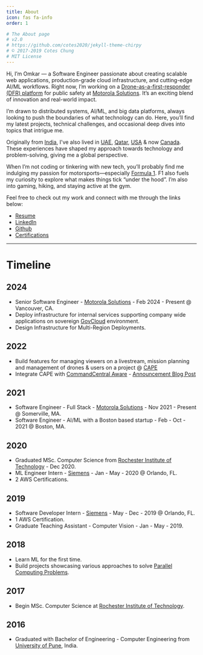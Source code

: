 ```yaml
---
title: About
icon: fas fa-info
order: 1

# The About page
# v2.0
# https://github.com/cotes2020/jekyll-theme-chirpy
# © 2017-2019 Cotes Chung
# MIT License
---
```


Hi, I’m Omkar — a Software Engineer passionate about creating scalable web applications, production-grade cloud infrastructure, and cutting-edge AI/ML workflows. Right now, I’m working on a [Drone-as-a-first-responder (DFR) platform](https://www.motorolasolutions.com/en_us/video-security-access-control/drones/cape-drone-software.html) for public safety at [Motorola Solutions](https://www.motorolasolutions.com/en_us.html). It’s an exciting blend of innovation and real-world impact.

I’m drawn to distributed systems, AI/ML, and big data platforms, always looking to push the boundaries of what technology can do. Here, you’ll find my latest projects, technical challenges, and occasional deep dives into topics that intrigue me.

Originally from [India](https://en.wikipedia.org/wiki/India), I've also lived in [UAE](https://en.wikipedia.org/wiki/United_Arab_Emirates), [Qatar](https://en.wikipedia.org/wiki/Qatar), [USA](https://en.wikipedia.org/wiki/United_States) & now [Canada](https://en.wikipedia.org/wiki/Canada). These experiences have shaped my approach towards technology and problem-solving, giving me a global perspective.

When I’m not coding or tinkering with new tech, you’ll probably find me indulging my passion for motorsports—especially [Formula 1](https://www.formula1.com/). F1 also fuels my curiosity to explore what makes things tick “under the hood”. I’m also into gaming, hiking, and staying active at the gym.

Feel free to check out my work and connect with me through the links below:
- [Resume]({{site.url}}/tabs/resume)
- [LinkedIn](https://www.linkedin.com/in/omkarkakade)
- [Github](https://github.com/o-kakade)
- [Certifications](https://www.youracclaim.com/users/omkar.kakade/badges) 

---
# Timeline
## 2024
- Senior Software Engineer - [Motorola Solutions](https://www.motorolasolutions.com/en_us.html) - Feb 2024 - Present @ Vancouver, CA.
- Deploy infrastructure for internal services supporting company wide applications on sovereign [GovCloud](https://learn.microsoft.com/en-us/azure/azure-government/documentation-government-welcome) environment.
- Design Infrastructure for Multi-Region Deployments.

## 2022 
- Build features for managing viewers on a livestream, mission planning and management of drones & users on a project @ [CAPE](https://www.motorolasolutions.com/en_us/video-security-access-control/drones/cape-drone-software.html) 
- Integrate CAPE with [CommandCentral Aware](https://www.motorolasolutions.com/en_us/products/command-center-software/public-safety-software/real-time-intelligence-operations/commandcentral-aware.html) - [Announcement Blog Post](https://www.motorolasolutions.com/newsroom/press-releases/motorola-solutions-unveils-mobile-field-based-innovations-at-iac.html)

## 2021 
- Software Engineer - Full Stack - [Motorola Solutions](https://www.motorolasolutions.com/en_us.html) - Nov 2021 - Present @ Somerville, MA.
- Software Engineer - AI/ML with a Boston based startup - Feb - Oct - 2021 @ Boston, MA.

## 2020 
- Graduated MSc. Computer Science from [Rochester Institute of Technology](https://www.rit.edu) - Dec 2020.
- ML Engineer Intern - [Siemens](https://www.siemens.com/) - Jan - May - 2020 @ Orlando, FL.
- 2 AWS Certifications.

## 2019
- Software Developer Intern - [Siemens](https://www.siemens.com/) - May - Dec - 2019 @ Orlando, FL.
- 1 AWS Certification.
- Graduate Teaching Assistant - Computer Vision - Jan - May - 2019.

## 2018
- Learn ML for the first time.
- Build projects showcasing various approaches to solve [Parallel Computing Problems](https://github.com/o-kakade/parallel-computing).

## 2017 
- Begin MSc. Computer Science at [Rochester Institute of Technology](https://www.rit.edu).

## 2016
- Graduated with Bachelor of Engineering - Computer Engineering from [University of Pune](https://en.wikipedia.org/wiki/Savitribai_Phule_Pune_University), India.

<!-- > **Note**: Add Markdown syntax content to file `_tabs/about.md` and it will show up on this page. -->
